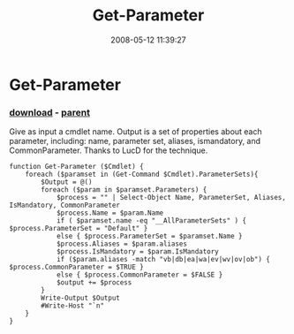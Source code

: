 ﻿---
pid:            255
poster:         halr9000
title:          Get-Parameter
date:           2008-05-12 11:39:27
format:         posh
parent:         186
parent:         186

---

# Get-Parameter

### [download](255.ps1) - [parent](186.md)

Give as input a cmdlet name.  Output is a set of properties about each parameter, including: name, parameter set, aliases, ismandatory, and CommonParameter.  Thanks to LucD for the technique.

```posh
function Get-Parameter ($Cmdlet) {
	foreach ($paramset in (Get-Command $Cmdlet).ParameterSets){
		$Output = @()
		foreach ($param in $paramset.Parameters) {
			$process = "" | Select-Object Name, ParameterSet, Aliases, IsMandatory, CommonParameter
			$process.Name = $param.Name
			if ( $paramset.name -eq "__AllParameterSets" ) { $process.ParameterSet = "Default" }
			else { $process.ParameterSet = $paramset.Name }
			$process.Aliases = $param.aliases
			$process.IsMandatory = $param.IsMandatory 
			if ($param.aliases -match "vb|db|ea|wa|ev|wv|ov|ob") { $process.CommonParameter = $TRUE }
			else { $process.CommonParameter = $FALSE }
			$output += $process
		}
		Write-Output $Output
		#Write-Host "`n"
	}
}

```
